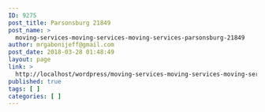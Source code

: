 ```yaml
---
ID: 9275
post_title: Parsonsburg 21849
post_name: >
  moving-services-moving-services-moving-services-parsonsburg-21849
author: mrgabonijeff@gmail.com
post_date: 2018-03-28 01:48:49
layout: page
link: >
  http://localhost/wordpress/moving-services-moving-services-moving-services-parsonsburg-21849/
published: true
tags: [ ]
categories: [ ]
---
```


